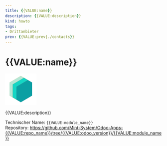 ```yaml
---
title: {{VALUE:name}}
description: {{VALUE:description}}
kind: howto
tags:
- Drittanbieter
prev: {{VALUE:prev|./contacts}}
---
```

# {{VALUE:name}}
![icon_oms_box](../attachments/icons_odoo_mint_system.png)

{{VALUE:description}}

Technischer Name: `{{VALUE:module_name}}`\
Repository: <https://github.com/Mint-System/Odoo-Apps-{{VALUE:repo_name}}/tree/{{VALUE:odoo_version}}/{{VALUE:module_name}}>
